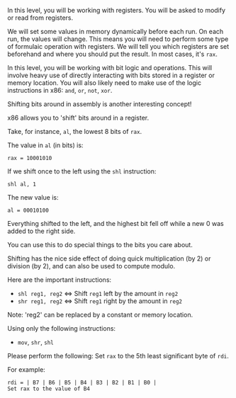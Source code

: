 In this level, you will be working with registers. You will be asked to modify or read from registers.

We will set some values in memory dynamically before each run. On each run, the values will change. This means you will need to perform some type of formulaic operation with registers. We will tell you which registers are set beforehand and where you should put the result. In most cases, it's `rax`.

In this level, you will be working with bit logic and operations. This will involve heavy use of directly interacting with bits stored in a register or memory location. You will also likely need to make use of the logic instructions in x86: `and`, `or`, `not`, `xor`.

Shifting bits around in assembly is another interesting concept!

x86 allows you to 'shift' bits around in a register.

Take, for instance, `al`, the lowest 8 bits of `rax`.

The value in `al` (in bits) is:

```
rax = 10001010
```

If we shift once to the left using the `shl` instruction:

```
shl al, 1
```

The new value is:

```
al = 00010100
```

Everything shifted to the left, and the highest bit fell off while a new 0 was added to the right side.

You can use this to do special things to the bits you care about.

Shifting has the nice side effect of doing quick multiplication (by 2) or division (by 2), and can also be used to compute modulo.

Here are the important instructions:

- `shl reg1, reg2` <=> Shift `reg1` left by the amount in `reg2`
- `shr reg1, reg2` <=> Shift `reg1` right by the amount in `reg2`

Note: 'reg2' can be replaced by a constant or memory location.

Using only the following instructions:

- `mov`, `shr`, `shl`

Please perform the following: Set `rax` to the 5th least significant byte of `rdi`.

For example:

```
rdi = | B7 | B6 | B5 | B4 | B3 | B2 | B1 | B0 |
Set rax to the value of B4
```